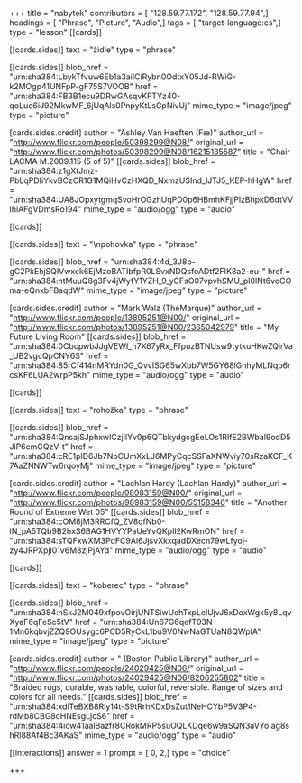 +++
title = "nabytek"
contributors = [ "128.59.77.172", "128.59.77.94",]
headings = [ "Phrase", "Picture", "Audio",]
tags = [ "target-language:cs",]
type = "lesson"
[[cards]]

[[cards.sides]]
text = "židle"
type = "phrase"

[[cards.sides]]
blob_href = "urn:sha384:LbykTfvuw6Eb1a3aiICiRybn0OdtxY05Jd-RWiG-k2MOgp41UNFpP-gF75S7VOOB"
href = "urn:sha384:FB3B1ecu9DRwGAsqvKFTYz40-qoLuo6iJ92MkwMF_6jUqAls0PnpyKtLsGpNivUj"
mime_type = "image/jpeg"
type = "picture"

[cards.sides.credit]
author = "Ashley Van Haeften (Fæ)"
author_url = "http://www.flickr.com/people/50398299@N08/"
original_url = "http://www.flickr.com/photos/50398299@N08/16215185587"
title = "Chair LACMA M.2009.115 (5 of 5)"
[[cards.sides]]
blob_href = "urn:sha384:z1gXtJmz-PbLqPDIiYkvBCzCR1G1MQiHvCzHXQD_NxmzUSInd_lJTJ5_KEP-hHgW"
href = "urn:sha384:UA8JOpxytgmqSvoHrOGzhUqPD0p6HBmhKFjjPlzBhpkD6dtVVIhiAFgVDmsRo194"
mime_type = "audio/ogg"
type = "audio"

[[cards]]

[[cards.sides]]
text = "\npohovka"
type = "phrase"

[[cards.sides]]
blob_href = "urn:sha384:4d_3J8p-gC2PkEhjSQIVwxck6EjMzoBATIbfpR0LSvxNDQsfoADtf2FIK8a2-eu-"
href = "urn:sha384:ntMuuQ8g3Fv4jWyfY1YZH_9_yCFsO07vpvhSMU_pI0lNt6voCOma-eQnxbFBaqdW"
mime_type = "image/jpeg"
type = "picture"

[cards.sides.credit]
author = "Mark Walz (TheMarque)"
author_url = "http://www.flickr.com/people/13895251@N00/"
original_url = "http://www.flickr.com/photos/13895251@N00/2365042979"
title = "My Future Living Room"
[[cards.sides]]
blob_href = "urn:sha384:0CbcpwbJJgVEWI_h7X67yRx_FfpuzBTNUsw9tytkuHKwZQirVa_UB2vgcQpCNY6S"
href = "urn:sha384:85rCf414nMRYdn0G_QvvISG65wXbb7W5GY68lGhhyMLNqp6rcsKF6LUA2wrpP5kh"
mime_type = "audio/ogg"
type = "audio"

[[cards]]

[[cards.sides]]
text = "rohožka"
type = "phrase"

[[cards.sides]]
blob_href = "urn:sha384:QnsajSJphxwlCzjIlYv0p6QTbkydgcgEeLOs1RIfE2BWbal9odD5JiP6cmGQzV-t"
href = "urn:sha384:cRE1pID6Jb7NpCUmXxLJ6MPyCqcSSFaXNWviy70sRzaKCF_K7AaZNNWTw6rqoyMj"
mime_type = "image/jpeg"
type = "picture"

[cards.sides.credit]
author = "Lachlan Hardy (Lachlan Hardy)"
author_url = "http://www.flickr.com/people/98983159@N00/"
original_url = "http://www.flickr.com/photos/98983159@N00/55158346"
title = "Another Round of Extreme Wet 05"
[[cards.sides]]
blob_href = "urn:sha384:cOM8jM3RRCfQ_ZV8qfNb0-IN_pA5TQb9B2hxS6BAG1HVYYPaUeYvQKpIl2KwRmON"
href = "urn:sha384:sTQFxwXM3PdFC9Al6JjsvXkxqadDXecn79wLfyoj-zy4JRPXpjl01v6M8zjPjAYd"
mime_type = "audio/ogg"
type = "audio"

[[cards]]

[[cards.sides]]
text = "koberec"
type = "phrase"

[[cards.sides]]
blob_href = "urn:sha384:nSkJ2M049xfpovOirjUNTSiwUehTxpLelUjvJ6xDoxWgx5y8LqvXyaF6qFeSc5tV"
href = "urn:sha384:Un67G6qefT93N-1Mn6kqbvjZZQ9OUsygc6PCD5RyCkL1bu9V0NwNaGTUaN8QWpIA"
mime_type = "image/jpeg"
type = "picture"

[cards.sides.credit]
author = " (Boston Public Library)"
author_url = "http://www.flickr.com/people/24029425@N06/"
original_url = "http://www.flickr.com/photos/24029425@N06/8206255802"
title = "Braided rugs, durable, washable, colorful, reversible. Range of sizes and colors for all needs."
[[cards.sides]]
blob_href = "urn:sha384:xdiTeBXB8Rly14t-S9tRrhKDxDsZut1NeHCYbP5V3P4-rdMb8CBG8cHNEsgLjcS6"
href = "urn:sha384:4iow41aalBazfr8CRokMRP5suOQLKDqe6w9aSQN3aVYoIag8shRl88Af4Bc3AKaS"
mime_type = "audio/ogg"
type = "audio"

[[interactions]]
answer = 1
prompt = [ 0, 2,]
type = "choice"

+++

